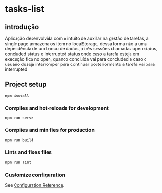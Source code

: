 # tasks-list
## introdução 
Aplicação desenvolvida com o intuito de auxiliar na gestão de tarefas, a single page armazena os item no localStorage, dessa forma não a uma dependência de um banco de dados, a três sessões chamadas open status, concluded  status e interrupted status 
onde caso a tarefa esteja em execução fica no open, quando concluída vai para concluded e caso o usuário deseja interromper para continuar posteriormente a tarefa vai para interrupted 

## Project setup
```
npm install
```

### Compiles and hot-reloads for development
```
npm run serve
```

### Compiles and minifies for production
```
npm run build
```

### Lints and fixes files
```
npm run lint
```

### Customize configuration
See [Configuration Reference](https://cli.vuejs.org/config/).
